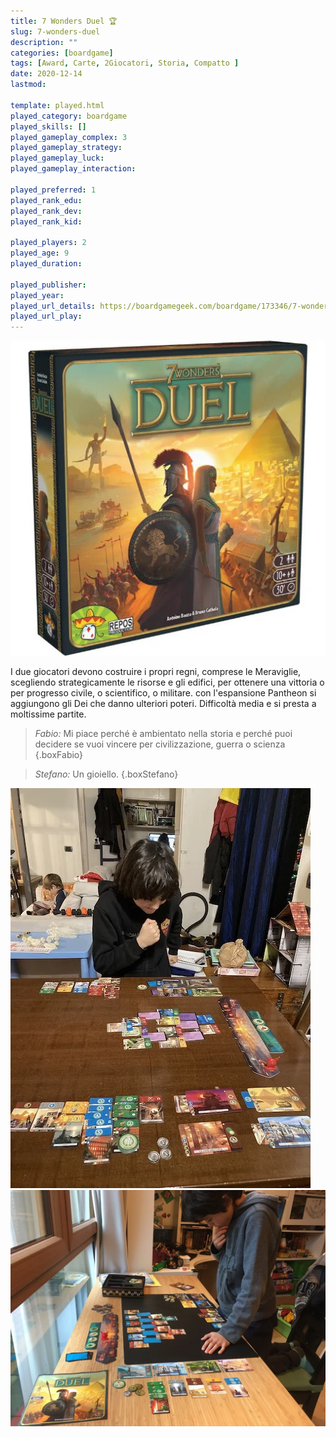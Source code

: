 ```yaml
---
title: 7 Wonders Duel 🏆
slug: 7-wonders-duel
description: ""
categories: [boardgame]
tags: [Award, Carte, 2Giocatori, Storia, Compatto ]
date: 2020-12-14
lastmod: 

template: played.html
played_category: boardgame
played_skills: []
played_gameplay_complex: 3
played_gameplay_strategy: 
played_gameplay_luck: 
played_gameplay_interaction: 

played_preferred: 1
played_rank_edu: 
played_rank_dev: 
played_rank_kid: 

played_players: 2
played_age: 9
played_duration: 

played_publisher: 
played_year: 
played_url_details: https://boardgamegeek.com/boardgame/173346/7-wonders-duel
played_url_play: 
---
```


![](img/7wonders_duel_logo.webp)

I due giocatori devono costruire i propri regni, comprese le Meraviglie, scegliendo strategicamente le risorse e gli edifici, per ottenere una vittoria o per progresso civile, o scientifico, o militare. con l'espansione Pantheon si aggiungono gli Dei che danno ulteriori poteri.
Difficoltà media e si presta a moltissime partite.

> *Fabio:*
> Mi piace perché è ambientato nella storia e perché puoi decidere se vuoi vincere per civilizzazione, guerra o scienza
{.boxFabio}

> *Stefano:*
> Un gioiello.
{.boxStefano}

![](img/7wonders_duel.webp)
![](img/7wonders_duel2.webp)
